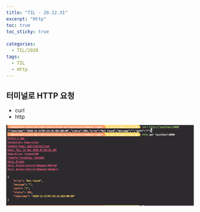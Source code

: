 ```yaml
---
title: "TIL - 20.12.31"
excerpt: "Http"
toc: true
toc_sticky: true

categories:
  - TIL/2020
tags:
  - TIL
  - Http
---
```




## 터미널로 HTTP 요청

* curl
* http

![image-20201231163649096](/assets/images/TIL/2020/image-20201231163649096.png)
